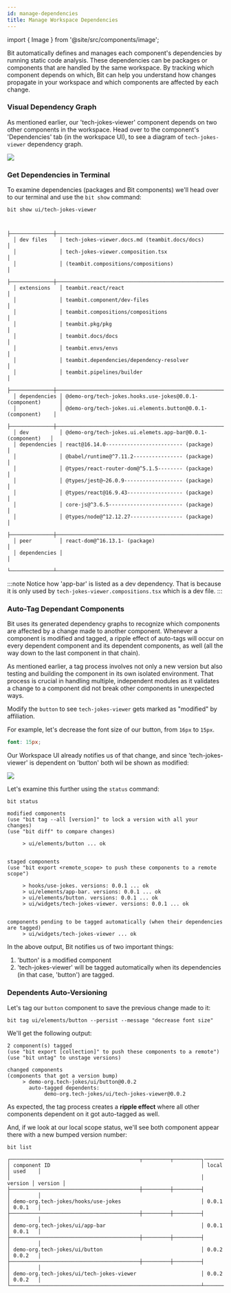 ```yaml
---
id: manage-dependencies
title: Manage Workspace Dependencies
---
```


import { Image } from '@site/src/components/image';

Bit automatically defines and manages each component's dependencies by running static code analysis.
These dependencies can be packages or components that are handled by the same workspace. By tracking which component depends on which,
Bit can help you understand how changes propagate in your workspace and which components are affected by each change.

### Visual Dependency Graph

As mentioned earlier, our 'tech-jokes-viewer' component depends on two other components in the workspace.
Head over to the component's 'Dependencies' tab (in the workspace UI), to see a diagram of `tech-jokes-viewer` dependency graph.

<Image src="/img/ws_getting_started_dependencies.png" />

### Get Dependencies in Terminal

To examine dependencies (packages and Bit components) we'll head over to our terminal and use the `bit show` command:

```shell
bit show ui/tech-jokes-viewer
```

```shell {16,17,19}

  ├──────────────┼──────────────────────────────────────────────────────────────┤
  │ dev files    │ tech-jokes-viewer.docs.md (teambit.docs/docs)                │
  │              │ tech-jokes-viewer.composition.tsx                            │
  │              │ (teambit.compositions/compositions)                          │
  ├──────────────┼──────────────────────────────────────────────────────────────┤
  │ extensions   │ teambit.react/react                                          │
  │              │ teambit.component/dev-files                                  │
  │              │ teambit.compositions/compositions                            │
  │              │ teambit.pkg/pkg                                              │
  │              │ teambit.docs/docs                                            │
  │              │ teambit.envs/envs                                            │
  │              │ teambit.dependencies/dependency-resolver                     │
  │              │ teambit.pipelines/builder                                    │
  ├──────────────┼──────────────────────────────────────────────────────────────┤
  │ dependencies │ @demo-org/tech-jokes.hooks.use-jokes@0.0.1- (component)      │
  │              │ @demo-org/tech-jokes.ui.elements.button@0.0.1-(component)    │
  ├──────────────┼──────────────────────────────────────────────────────────────┤
  │ dev          │ @demo-org/tech-jokes.ui.elemets.app-bar@0.0.1- (component)   │
  │ dependencies │ react@16.14.0------------------------- (package)             │
  │              │ @babel/runtime@^7.11.2---------------- (package)             │
  │              │ @types/react-router-dom@^5.1.5-------- (package)             │
  │              │ @types/jest@~26.0.9------------------- (package)             │
  │              │ @types/react@16.9.43------------------ (package)             │
  │              │ core-js@^3.6.5------------------------ (package)             │
  │              │ @types/node@^12.12.27----------------- (package)             │
  ├──────────────┼──────────────────────────────────────────────────────────────┤
  │ peer         │ react-dom@^16.13.1- (package)                                │
  │ dependencies │                                                              │
  └──────────────┴──────────────────────────────────────────────────────────────┘
```

:::note
Notice how 'app-bar' is listed as a dev dependency. That is because it is only used by `tech-jokes-viewer.compositions.tsx` which is a dev file.
:::

### Auto-Tag Dependant Components

Bit uses its generated dependency graphs to recognize which components are affected by a change made to another component.
Whenever a component is modified and tagged, a ripple effect of auto-tags will occur on every dependent component and its dependent components, as well (all the way down to the last component in that chain).

As mentioned earlier, a tag process involves not only a new version but also testing and building the component in its own isolated environment.
That process is crucial in handling multiple, independent modules as it validates a change to a component did not break other components in unexpected ways.

Modify the `button` to see `tech-jokes-viewer` gets marked as "modified" by affiliation.

For example, let's decrease the font size of our button, from `16px` to `15px`.

```scss title="components/ui/elements/button/button.module.scss"
font: 15px;
```

Our Workspace UI already notifies us of that change, and since 'tech-jokes-viewer' is dependent on 'button' both wil be shown as modified:

![](/img/modified_comps.png)

Let's examine this further using the `status` command:

```shell
bit status
```

```
modified components
(use "bit tag --all [version]" to lock a version with all your changes)
(use "bit diff" to compare changes)

     > ui/elements/button ... ok


staged components
(use "bit export <remote_scope> to push these components to a remote scope")

     > hooks/use-jokes. versions: 0.0.1 ... ok
     > ui/elements/app-bar. versions: 0.0.1 ... ok
     > ui/elements/button. versions: 0.0.1 ... ok
     > ui/widgets/tech-jokes-viewer. versions: 0.0.1 ... ok


components pending to be tagged automatically (when their dependencies are tagged)
     > ui/widgets/tech-jokes-viewer ... ok
```

In the above output, Bit notifies us of two important things:

1. 'button' is a modified component
2. 'tech-jokes-viewer' will be tagged automatically when its dependencies (in that case, 'button') are tagged.

### Dependents Auto-Versioning

Let's tag our `button` component to save the previous change made to it:

```shell title="Auto-tag process for dependents"
bit tag ui/elements/button --persist --message "decrease font size"
```

We'll get the following output:

```
2 component(s) tagged
(use "bit export [collection]" to push these components to a remote")
(use "bit untag" to unstage versions)

changed components
(components that got a version bump)
     > demo-org.tech-jokes/ui/button@0.0.2
       auto-tagged dependents:
            demo-org.tech-jokes/ui/tech-jokes-viewer@0.0.2
```

As expected, the tag process creates a **ripple effect** where all other components dependent on it got auto-tagged as well.

And, if we look at our local scope status, we'll see both component appear there with a new bumped version number:

```shell
bit list
```

```shell
┌──────────────────────────────────────────┬─────────┬─────────┐─────────┬─────────┐
│ component ID                                                 │ local   │ used    │
│                                                              │ version │ version │
├──────────────────────────────────────────┼─────────┼─────────┤         │         │
│ demo-org.tech-jokes/hooks/use-jokes                          │ 0.0.1   │ 0.0.1   │
├──────────────────────────────────────────┼─────────┼─────────┤         │         │
│ demo-org.tech-jokes/ui/app-bar                               │ 0.0.1   │ 0.0.1   │
├──────────────────────────────────────────┼─────────┼─────────┤         │         │
│ demo-org.tech-jokes/ui/button                                │ 0.0.2   │ 0.0.2   │
├──────────────────────────────────────────┼─────────┼─────────┤         │         │
│ demo-org.tech-jokes/ui/tech-jokes-viewer                     │ 0.0.2   │ 0.0.2   │
└──────────────────────────────────────────────────────────────┴─────────┴─────────┘
```
